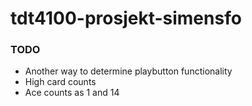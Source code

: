 # tdt4100-prosjekt-simensfo

### TODO
- Another way to determine playbutton functionality
- High card counts
- Ace counts as 1 and 14